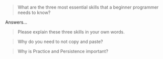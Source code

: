 >What are the three most essential skills that a beginner programmer needs to know?

Answers...

>Please explain these three skills in your own words.


>Why do you need to not copy and paste?


>Why is Practice and Persistence important?
